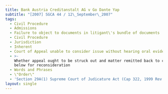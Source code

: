 ```yaml
---
title: Bank Austria Creditanstalt AG v Go Dante Yap
subtitle: "[2007] SGCA 44 / 12\_September\_2007"
tags:
  - Civil Procedure
  - Admissions
  - Failure to object to documents in litigant\'s bundle of documents
  - Civil Procedure
  - Jurisdiction
  - Inherent
  - Court of Appeal unable to consider issue without hearing oral evidence
  - >-
    Whether appeal ought to be struck out and matter remitted back to court
    below for reconsideration
  - Words and Phrases
  - \"Order\"
  - 'Section 29A(1) Supreme Court of Judicature Act (Cap 322, 1999 Rev Ed)'
layout: single
---
```


